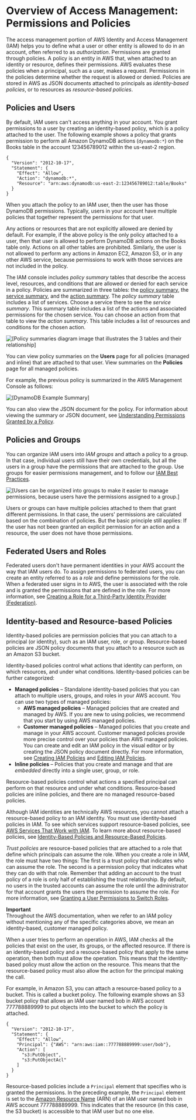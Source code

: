 # Overview of Access Management: Permissions and Policies<a name="introduction_access-management"></a>

The access management portion of AWS Identity and Access Management \(IAM\) helps you to define what a user or other entity is allowed to do in an account, often referred to as *authorization*\. Permissions are granted through policies\. A policy is an entity in AWS that, when attached to an identity or resource, defines their permissions\. AWS evaluates these policies when a principal, such as a user, makes a request\. Permissions in the policies determine whether the request is allowed or denied\. Policies are stored in AWS as JSON documents attached to principals as *identity\-based policies*, or to resources as *resource\-based policies*\.

## Policies and Users<a name="intro-access-users"></a>

By default, IAM users can't access anything in your account\. You grant permissions to a user by creating an identity\-based policy, which is a policy attached to the user\. The following example shows a policy that grants permission to perform all Amazon DynamoDB actions \(`dynamodb:*`\) on the Books table in the account 123456789012 within the us\-east\-2 region\.

```
{
  "Version": "2012-10-17",
  "Statement": {
    "Effect": "Allow",
    "Action": "dynamodb:*",
    "Resource": "arn:aws:dynamodb:us-east-2:123456789012:table/Books"
  }
}
```

 When you attach the policy to an IAM user, then the user has those DynamoDB permissions\. Typically, users in your account have multiple policies that together represent the permissions for that user\.

Any actions or resources that are not explicitly allowed are denied by default\. For example, if the above policy is the only policy attached to a user, then that user is allowed to perform DynamoDB actions on the Books table only\. Actions on all other tables are prohibited\. Similarly, the user is not allowed to perform any actions in Amazon EC2, Amazon S3, or in any other AWS service, because permissions to work with those services are not included in the policy\. 

The IAM console includes *policy summary* tables that describe the access level, resources, and conditions that are allowed or denied for each service in a policy\. Policies are summarized in three tables: the [policy summary](access_policies_understand-policy-summary.md), the [service summary](access_policies_understand-service-summary.md), and the [action summary](access_policies_understand-action-summary.md)\. The *policy summary* table includes a list of services\. Choose a service there to see the *service summary*\. This summary table includes a list of the actions and associated permissions for the chosen service\. You can choose an action from that table to view the *action summary*\. This table includes a list of resources and conditions for the chosen action\. 

![\[Policy summaries diagram image that illustrates the 3 tables and their relationship\]](http://docs.aws.amazon.com/IAM/latest/UserGuide/images/policy_summaries-diagram.png)

You can view policy summaries on the **Users** page for all policies \(managed and inline\) that are attached to that user\. View summaries on the **Policies** page for all managed policies\.

For example, the previous policy is summarized in the AWS Management Console as follows:

![\[DynamoDB Example Summary\]](http://docs.aws.amazon.com/IAM/latest/UserGuide/images/policies-summary-dynamodbexample.png)

You can also view the JSON document for the policy\. For information about viewing the summary or JSON document, see [Understanding Permissions Granted by a Policy](access_policies_understand.md)\.

## Policies and Groups<a name="intro-access-groups"></a>

You can organize IAM users into *IAM groups* and attach a policy to a group\. In that case, individual users still have their own credentials, but all the users in a group have the permissions that are attached to the group\. Use groups for easier permissions management, and to follow our [IAM Best Practices](best-practices.md)\. 

![\[Users can be organized into groups to make it easier to manage permissions, because users have the permissions assigned to a group.\]](http://docs.aws.amazon.com/IAM/latest/UserGuide/images/iam-intro-users-and-groups.diagram.png)

Users or groups can have multiple policies attached to them that grant different permissions\. In that case, the users' permissions are calculated based on the combination of policies\. But the basic principle still applies: If the user has not been granted an explicit permission for an action and a resource, the user does not have those permissions\. 

## Federated Users and Roles<a name="intro-access-roles"></a>

Federated users don't have permanent identities in your AWS account the way that IAM users do\. To assign permissions to federated users, you can create an entity referred to as a *role* and define permissions for the role\. When a federated user signs in to AWS, the user is associated with the role and is granted the permissions that are defined in the role\. For more information, see [Creating a Role for a Third\-Party Identity Provider \(Federation\)](id_roles_create_for-idp.md)\.

## Identity\-based and Resource\-based Policies<a name="intro-access-resource-based-policies"></a>

Identity\-based policies are permission policies that you can attach to a principal \(or identity\), such as an IAM user, role, or group\. Resource\-based policies are JSON policy documents that you attach to a resource such as an Amazon S3 bucket\.

Identity\-based policies control what actions that identity can perform, on which resources, and under what conditions\. Identity\-based policies can be further categorized:
+ **Managed policies** – Standalone identity\-based policies that you can attach to multiple users, groups, and roles in your AWS account\. You can use two types of managed policies: 
  + **AWS managed policies** – Managed policies that are created and managed by AWS\. If you are new to using policies, we recommend that you start by using AWS managed policies\.
  + **Customer managed policies** – Managed policies that you create and manage in your AWS account\. Customer managed policies provide more precise control over your policies than AWS managed policies\. You can create and edit an IAM policy in the visual editor or by creating the JSON policy document directly\. For more information, see [Creating IAM Policies](access_policies_create.md) and [Editing IAM Policies](access_policies_manage-edit.md)\.
+ **Inline policies** – Policies that you create and manage and that are *embedded* directly into a single user, group, or role\.

Resource\-based policies control what actions a specified principal can perform on that resource and under what conditions\. Resource\-based policies are inline policies, and there are no managed resource\-based policies\.

Although IAM identities are technically AWS resources, you cannot attach a resource\-based policy to an IAM identity\. You must use identity\-based policies in IAM\. To see which services support resource\-based policies, see [AWS Services That Work with IAM](reference_aws-services-that-work-with-iam.md)\. To learn more about resource\-based policies, see [Identity\-Based Policies and Resource\-Based Policies](access_policies_identity-vs-resource.md)\. 

*Trust policies* are resource\-based policies that are attached to a role that define which principals can assume the role\. When you create a role in IAM, the role must have two things: The first is a trust policy that indicates who can assume the role\. The second is a permission policy that indicates what they can do with that role\. Remember that adding an account to the trust policy of a role is only half of establishing the trust relationship\. By default, no users in the trusted accounts can assume the role until the administrator for that account grants the users the permission to assume the role\. For more information, see [Granting a User Permissions to Switch Roles](id_roles_use_permissions-to-switch.md)\.

**Important**  
Throughout the AWS documentation, when we refer to an IAM policy without mentioning any of the specific categories above, we mean an identity\-based, customer managed policy\.

When a user tries to perform an operation in AWS, IAM checks all the policies that exist on the user, its groups, or the affected resource\. If there is an identity\-based policy and a resouce\-based policy that apply to the same operation, then both must allow the operation\. This means that the identity\-based policy must allow the action on the resource\. This means that the resource\-based policy must also allow the action for the principal making the call\.

For example, in Amazon S3, you can attach a resource\-based policy to a bucket\. This is called a bucket policy\. The following example shows an S3 bucket policy that allows an IAM user named bob in AWS account 777788889999 to put objects into the bucket to which the policy is attached\.

```
{
  "Version": "2012-10-17",
  "Statement": {
    "Effect": "Allow",
    "Principal": {"AWS": "arn:aws:iam::777788889999:user/bob"},
    "Action": [
      "s3:PutObject",
      "s3:PutObjectAcl"
    ]
  }
}
```

Resource\-based policies include a `Principal` element that specifies who is granted the permissions\. In the preceding example, the `Principal` element is set to the [Amazon Resource Name](http://docs.aws.amazon.com/general/latest/gr/aws-arns-and-namespaces.html) \(ARN\) of an IAM user named bob in AWS account 777788889999\. This indicates that the resource \(in this case, the S3 bucket\) is accessible to that IAM user but no one else\. 